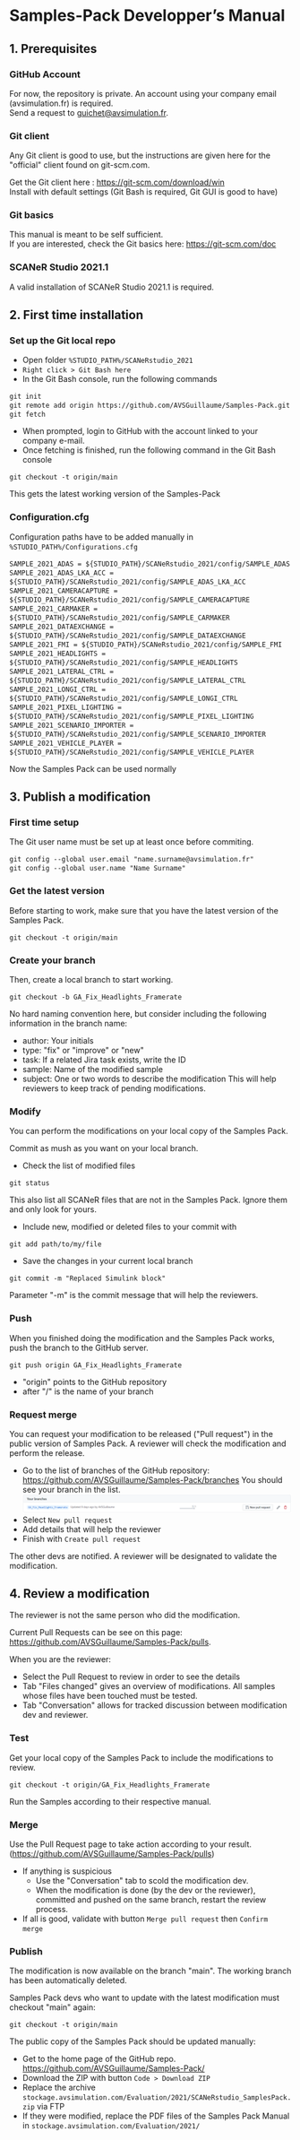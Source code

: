 # Samples-Pack Developper’s Manual

## 1. Prerequisites

### GitHub Account

For now, the repository is private.
An account using your company email (avsimulation.fr) is required.  
Send a request to guichet@avsimulation.fr.

### Git client

Any Git client is good to use, but the instructions are given here for the "official" client found on git-scm.com.

Get the Git client here : https://git-scm.com/download/win  
Install with default settings (Git Bash is required, Git GUI is good to have)

### Git basics

This manual is meant to be self sufficient.  
If you are interested, check the Git basics here:  https://git-scm.com/doc

### SCANeR Studio 2021.1

A valid installation of SCANeR Studio 2021.1 is required.

## 2. First time installation

### Set up the Git local repo

* Open folder `%STUDIO_PATH%/SCANeRstudio_2021`
* `Right click > Git Bash here`
* In the Git Bash console, run the following commands
```
git init
git remote add origin https://github.com/AVSGuillaume/Samples-Pack.git
git fetch
```
* When prompted, login to GitHub with the account linked to your company e-mail.
* Once fetching is finished, run the following command in the Git Bash console
```
git checkout -t origin/main
```
This gets the latest working version of the Samples-Pack

### Configuration.cfg

Configuration paths have to be added manually in `%STUDIO_PATH%/Configurations.cfg`
```
SAMPLE_2021_ADAS = ${STUDIO_PATH}/SCANeRstudio_2021/config/SAMPLE_ADAS
SAMPLE_2021_ADAS_LKA_ACC = ${STUDIO_PATH}/SCANeRstudio_2021/config/SAMPLE_ADAS_LKA_ACC
SAMPLE_2021_CAMERACAPTURE = ${STUDIO_PATH}/SCANeRstudio_2021/config/SAMPLE_CAMERACAPTURE
SAMPLE_2021_CARMAKER = ${STUDIO_PATH}/SCANeRstudio_2021/config/SAMPLE_CARMAKER
SAMPLE_2021_DATAEXCHANGE = ${STUDIO_PATH}/SCANeRstudio_2021/config/SAMPLE_DATAEXCHANGE
SAMPLE_2021_FMI = ${STUDIO_PATH}/SCANeRstudio_2021/config/SAMPLE_FMI
SAMPLE_2021_HEADLIGHTS = ${STUDIO_PATH}/SCANeRstudio_2021/config/SAMPLE_HEADLIGHTS
SAMPLE_2021_LATERAL_CTRL = ${STUDIO_PATH}/SCANeRstudio_2021/config/SAMPLE_LATERAL_CTRL
SAMPLE_2021_LONGI_CTRL = ${STUDIO_PATH}/SCANeRstudio_2021/config/SAMPLE_LONGI_CTRL
SAMPLE_2021_PIXEL_LIGHTING = ${STUDIO_PATH}/SCANeRstudio_2021/config/SAMPLE_PIXEL_LIGHTING
SAMPLE_2021_SCENARIO_IMPORTER = ${STUDIO_PATH}/SCANeRstudio_2021/config/SAMPLE_SCENARIO_IMPORTER
SAMPLE_2021_VEHICLE_PLAYER = ${STUDIO_PATH}/SCANeRstudio_2021/config/SAMPLE_VEHICLE_PLAYER
```
Now the Samples Pack can be used normally

## 3. Publish a modification

### First time setup

The Git user name must be set up at least once before commiting.
```
git config --global user.email "name.surname@avsimulation.fr"
git config --global user.name "Name Surname"
```

### Get the latest version

Before starting to work, make sure that you have the latest version of the Samples Pack.
```
git checkout -t origin/main
```

### Create your branch

Then, create a local branch to start working.
```
git checkout -b GA_Fix_Headlights_Framerate
```
No hard naming convention here, but consider including the following information in the branch name:
* author: Your initials
* type: "fix" or "improve" or "new"
* task: If a related Jira task exists, write the ID
* sample: Name of the modified sample
* subject: One or two words to describe the modification
This will help reviewers to keep track of pending modifications.

### Modify

You can perform the modifications on your local copy of the Samples Pack.
 
Commit as mush as you want on your local branch.
* Check the list of modified files
```
git status
```
This also list all SCANeR files that are not in the Samples Pack. Ignore them and only look for yours.
* Include new, modified or deleted files to your commit with
```
git add path/to/my/file
```
* Save the changes in your current local branch
```
git commit -m "Replaced Simulink block"
```
Parameter "-m" is the commit message that will help the reviewers.

### Push

When you finished doing the modification and the Samples Pack works, push the branch to the GitHub server.
```
git push origin GA_Fix_Headlights_Framerate
```
* "origin" points to the GitHub repository
* after "/" is the name of your branch

### Request merge

You can request your modification to be released ("Pull request") in the public version of Samples Pack.
A reviewer will check the modification and perform the release.

* Go to the list of branches of the GitHub repository: https://github.com/AVSGuillaume/Samples-Pack/branches
You should see your branch in the list.
![Your branches](doc/assets/Your%20branches.png)
* Select `New pull request`
* Add details that will help the reviewer
* Finish with `Create pull request`

The other devs are notified.
A reviewer will be designated to validate the modification.

## 4. Review a modification

The reviewer is not the same person who did the modification.

Current Pull Requests can be see on this page: https://github.com/AVSGuillaume/Samples-Pack/pulls.

When you are the reviewer:
* Select the Pull Request to review in order to see the details
* Tab "Files changed" gives an overview of modifications. All samples whose files have been touched must be tested.
* Tab "Conversation" allows for tracked discussion between modification dev and reviewer.

### Test

Get your local copy of the Samples Pack to include the modifications to review.
```
git checkout -t origin/GA_Fix_Headlights_Framerate
```
Run the Samples according to their respective manual.

### Merge

Use the Pull Request page to take action according to your result.
(https://github.com/AVSGuillaume/Samples-Pack/pulls)

* If anything is suspicious
    * Use the "Conversation" tab to scold the modification dev.
    * When the modification is done (by the dev or the reviewer), committed and pushed on the same branch, restart the review process.
* If all is good, validate with button `Merge pull request` then `Confirm merge`

### Publish

The modification is now available on the branch "main".
The working branch has been automatically deleted.

Samples Pack devs who want to update with the latest modification must checkout "main" again:
```
git checkout -t origin/main
```

The public copy of the Samples Pack should be updated manually:
* Get to the home page of the GitHub repo. https://github.com/AVSGuillaume/Samples-Pack/
* Download the ZIP with button `Code > Download ZIP`
* Replace the archive `stockage.avsimulation.com/Evaluation/2021/SCANeRstudio_SamplesPack.zip` via FTP
* If they were modified, replace the PDF files of the Samples Pack Manual in `stockage.avsimulation.com/Evaluation/2021/`